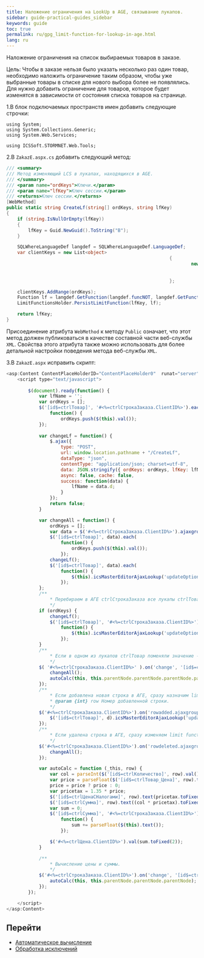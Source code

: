 ```yaml
---
title: Наложение ограничения на LookUp в AGE, связывание лукапов.
sidebar: guide-practical-guides_sidebar
keywords: guide
toc: true
permalink: ru/gpg_limit-function-for-lookup-in-age.html
lang: ru
---
```


Наложение ограничения на список выбираемых товаров в заказе.

Цель: Чтобы в заказе нельзя было указать несколько раз один товар, необходимо наложить ограничение таким образом, чтобы уже выбранные товары в списке для нового выбора более не появлялись.
Для нужно добавить ограничение для товаров, которое будет изменятся в зависимости от состояния списка товаров на странице.

1.В блок подключаемых пространств имен добавить следующие строчки:    

```
using System;
using System.Collections.Generic;
using System.Web.Services;

using ICSSoft.STORMNET.Web.Tools;
```

2.В `ZakazE.aspx.cs` добавить следующий метод:

```csharp
/// <summary>
/// Метод изменяющий LCS в лукапах, находящихся в AGE.
/// </summary>
/// <param name="ordKeys">Ключи.</param>
/// <param name="lfKey">Ключ сессии.</param>
/// <returns>Ключ сессии.</returns>
[WebMethod]
public static string CreateLf(string[] ordKeys, string lfKey)
{
	if (string.IsNullOrEmpty(lfKey))
	{
		lfKey = Guid.NewGuid().ToString("B");
	}

	SQLWhereLanguageDef langdef = SQLWhereLanguageDef.LanguageDef;
	var clientKeys = new List<object>
															{
																	new VariableDef(
																			langdef.GuidType,
																			SQLWhereLanguageDef.StormMainObjectKey)
															};

	clientKeys.AddRange(ordKeys);
	Function lf = langdef.GetFunction(langdef.funcNOT, langdef.GetFunction(langdef.funcIN, clientKeys.ToArray()));
	LimitFunctionsHolder.PersistLimitFunction(lfKey, lf);

	return lfKey;
}
```

Присоединение атрибута `WebMethod` к методу `Public` означает, что этот метод должен публиковаться в качестве составной части веб-службы `XML`. Свойства этого атрибута также можно использовать для более детальной настройки поведения метода веб-службы `XML`.

3.В `ZakazE.aspx` исправить скрипт:

```js
<asp:Content ContentPlaceHolderID="ContentPlaceHolder0"  runat="server" >
	<script type="text/javascript">
		
		$(document).ready(function() {
			var lfName = '';
			var ordKeys = [];
			$('[id$=ctrlТовар]', '#<%=ctrlСтрокаЗаказа.ClientID%>').each(
				function() {
					ordKeys.push($(this).val());
			});
			
			var changeLf = function() {
				$.ajax({
					type: "POST",
					url: window.location.pathname + "/CreateLf",
					dataType: "json",
					contentType: "application/json; charset=utf-8",
					data: JSON.stringify({ ordKeys: ordKeys, lfKey: lfName }),
					async: false, cache: false,
					success: function(data) {
						lfName = data.d;
					}
				});
				return false;
			}

			var changeAll = function() {
				ordKeys = [];
				var data = $('#<%=ctrlСтрокаЗаказа.ClientID%>').ajaxgroupedit('getDataRows');
				$('[id$=ctrlТовар]', data).each(
					function() {
						ordKeys.push($(this).val());
					});
				changeLf();
				$('[id$=ctrlТовар]', data).each(
					function() {
						$(this).icsMasterEditorAjaxLookup('updateOptions', { lookup: { LFName: lfName } });
					});
			};
			/**
				* Перебираем в АГЕ ctrlСтрокаЗаказа все лукапы ctrlТовар и проставляем им измененный limit function.
				*/
			if (ordKeys) {
				changeLf();
				$('[id$=ctrlТовар]', '#<%=ctrlСтрокаЗаказа.ClientID%>').each(
					function() {
						$(this).icsMasterEditorAjaxLookup('updateOptions', { lookup: { LFName: lfName } });
					});
			}
			/**
				* Если в одном из лукапов ctrlТовар поменяли значение - то переопределяем все лукапы ctrlТовар в АГЕ ctrlСтрокаЗаказа.
				*/
			$( '#<%=ctrlСтрокаЗаказа.ClientID%>' ).on('change', '[id$=ctrlТовар]', function() {
				changeAll();
				autoCalc(this, this.parentNode.parentNode.parentNode.parentNode);
			});
			/**
				* Если добавлена новая строка в АГЕ, сразу назначим limit function.
				* @param {int} row Номер добавленной строки.
				*/
			$('#<%=ctrlСтрокаЗаказа.ClientID%>').on('rowadded.ajaxgroupedit', function(e, d) {
				$('[id$=ctrlТовар]', d).icsMasterEditorAjaxLookup('updateOptions', { lookup: { LFName: lfName } });
			});
			/**
				* Если удалена строка в АГЕ, сразу изменяем limit function.
				*/
			$('#<%=ctrlСтрокаЗаказа.ClientID%>').on('rowdeleted.ajaxgroupedit', function () {
				changeAll();
			});

			var autoCalc = function (_this, row) {
				var col = parseInt($('[id$=ctrlКоличество]', row).val());
				var price = parseFloat($('[id$=ctrlТовар_Цена]', row).text());
				price = price ? price : 0; 
				var pricetax = 1.35 * price;
				$('[id$=ctrlЦенаСНалогами]', row).text(pricetax.toFixed(2));
				$('[id$=ctrlСумма]', row).text((col * pricetax).toFixed(2));
				var sum = 0;
				$('[id$=ctrlСумма]', '#<%=ctrlСтрокаЗаказа.ClientID%>').each(
					function() {
						sum += parseFloat($(this).text());
					});

				$('#<%=ctrlЦена.ClientID%>').val(sum.toFixed(2));
			}

			/**
				* Вычисление цены и суммы.
				*/
			$('#<%=ctrlСтрокаЗаказа.ClientID%>').on('change', '[id$=ctrlКоличество]', function (e) {
				autoCalc(this, this.parentNode.parentNode.parentNode);
			});
		});

	</script>
</asp:Content>
```

## Перейти

* <i class="fa fa-arrow-left" aria-hidden="true"></i> [Автоматическое вычисление](gpg_auto-calculation.html)
* [Обработка исключений](gpg_set-exception.html) <i class="fa fa-arrow-right" aria-hidden="true"></i> 
